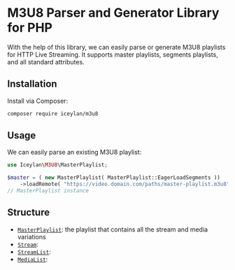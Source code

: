 # M3U8 Parser and Generator Library for PHP
With the help of this library, we can easily parse or generate M3U8 playlists for HTTP Live Streaming. It supports master playlists, segments playlists, and all standard attributes.

## Installation
Install via Composer:

```bash
composer require iceylan/m3u8
```

## Usage
We can easily parse an existing M3U8 playlist:

```php
use Iceylan\M3U8\MasterPlaylist;

$master = ( new MasterPlaylist( MasterPlaylist::EagerLoadSegments ))
	->loadRemote( "https://video.domain.com/paths/master-playlist.m3u8" );
// MasterPlaylist instance
```

## Structure
* [`MasterPlaylist`](docs/MasterPlaylist.md): the playlist that contains all the stream and media variations
* [`Stream`](docs/Stream.md): 
* [`StreamList`](docs/StreamList.md):
* [`MediaList`](docs/MediaList.md):
